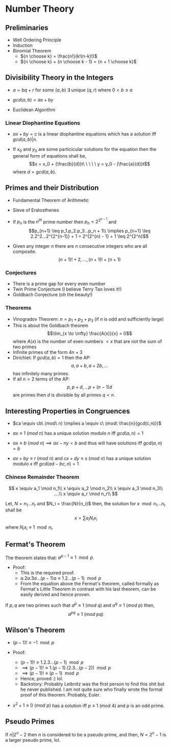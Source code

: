 # Number Theory

## Preliminaries

- Well Ordering Principle
- Induction
- Binomial Theorem
    - ${n \choose k} = \frac{n!}{k!(n-k)!}$
    - ${n \choose k} + {n \choose k - 1} = {n + 1 \choose k}$

## Divisibility Theory in the Integers

- $a=bq+r$ for some $(a, b)\ \exists$ unique $(q, r)$ where $0 < b \leq a$

- $gcd(a, b) = ax + by$

- Euclidean Algorithm

### Linear Diophantine Equations

- $ax + by = c$ is a linear diophantine equations which has a solution iff $gcd(a,b) | n$.

- If $x_0$ and $y_0$ are some particicular solutions for the equation then the general form of equations shall be, $$x = x_0 + (\frac{b}{d})t\ \ \ \ \ y = y_0 - (\frac{a}{d})t$$ where $d = gcd(a, b)$.

## Primes and their Distribution

- Fundamental Theorem of Arithmetic
- Sieve of Eratosthenes
- If $p_n$ is the $n^{th}$ prime number then $p_n < 2^{2^{n-1}}$ and $$p_{n+1} \leq p_1.p_2.p_3...p_n + 1\\ \implies p_{n+1} \leq 2.2^2...2^{2^{n-1}} + 1 = 2^{2^{n} - 1} + 1 \leq 2^{2^n}$$

- Given any integer $n$ there are $n$ consecutive integers who are all composite. $$(n+1)!+2, ..., (n+1)!+(n+1)$$

### Conjectures

- There is a prime gap for every even number
- Twin Prime Conjecture (I believe Terry Tao loves it!)
- Goldbach Conjecture (oh the beauty!)

### Theorems

- Vinogradov Theorem: $n=p_1+p_2+p_3$ (if n is odd and sufficiently large)
- This is about the Goldbach theorem $$\lim_{x \to \infty} \frac{A(x)}{x} = 0$$ where $A(x)$ is the number of even numbers $<x$ that are not the sum of two primes
- Infinite primes of the form $4n+3$
- Dirichlet: If $gcd(a, b) = 1$ then the AP: $$a, a+b, a+2b, ...$$ has infinitely many primes.
- If all $n>2$ terms of the AP: $$p,p+d,...p+(n-1)d$$ are primes then $d$ is divisible by all primes $q<n$.

## Interesting Properties in Congruences

- $ca \equiv cb\ (mod\ n) \implies a \equiv c\ (mod\ \frac{n}{gcd(c,n)})$ 

- $ax \equiv 1\ (mod\ n)$ has a unique solution modulo $n$ iff $gcd(a, n) = 1$

- $ax \equiv b\ (mod\ n) \implies ax - ny = b$ and thus will have solutions iff $gcd(a,n) = b$

- $ax+by\equiv r\ (mod\ n)$ and $cx+dy \equiv s\ (mod\ n)$ has a unique solution modulo $x$ iff $gcd(ad-bc, n)=1$

### Chinese Remainder Theorem

$$
x \equiv a_1 \mod n_1\\ 
x \equiv a_2 \mod n_2\\
x \equiv a_3 \mod n_3\\
....\\
x \equiv a_r \mod n_r\\
$$

Let, $N = n_1...n_r$ and $N_i = \frac{N}{n_i}$ then, the solution for $x \mod n_1...n_r$ shall be $$x = \sum a_iN_ix_i$$ where $N_ix_i \equiv 1 \mod n_i$.

## Fermat's Theorem

The theorem states that: $a^{p-1} \equiv 1 \mod p$.

- Proof:
    - This is the required proof.
    - $a.2a.3a...(p-1)a \equiv 1.2...(p-1) \mod p$
    - From the equation above the Fermat's theorem, called formally as Fermat's Little Theorem in contrast with his last theorem, can be easily derived and hence proven.

If $p, q$ are two primes such that $a^p \equiv 1 \ (mod\ q)$ and $a^q \equiv 1 \ (mod\ p)$ then, $$a^{pq} \equiv 1 \ (mod\ pq)$$

## Wilson's Theorem

- $(p-1)! \equiv -1 \mod p$
- Proof:
    - $(p-1)! \equiv 1.2.3...(p-1) \mod p$
    - $\implies(p-1)! \equiv 1.(p-1).(2.3...(p-2)) \mod p$
    - $\implies (p-1)! \equiv (p-1) \mod p$
    - Hence, proved :) lol.
    - Backstory: Probably Leibnitz was the first person to find this shit but he never published. I am not quite sure who finally wrote the formal proof of this theorem. Probably, Euler.

- $x^2 + 1 \equiv 0 \ (mod\ p)$ has a solution iff $p \equiv 1 \ (mod\ 4)$ and $p$ is an odd prime.

## Pseudo Primes

If $n|2^n-2$ then $n$ is considered to be a pseudo prime, and then, $N = 2^n - 1$ is a larger pseudo prime, lol.

<script async src="https://cdnjs.cloudflare.com/ajax/libs/mathjax/2.7.6/MathJax.js?config=TeX-AMS_CHTML"></script>
